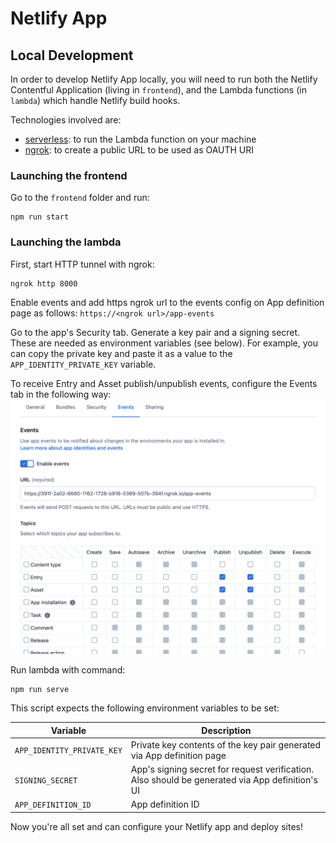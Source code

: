 Netlify App
===

## Local Development

In order to develop Netlify App locally, you will need to run both the Netlify Contentful 
Application (living in `frontend`), and the Lambda functions (in `lambda`) which handle Netlify build hooks.

Technologies involved are:
* [serverless](https://github.com/serverless/serverless):
to run the Lambda function on your machine
* [ngrok](https://ngrok.com/):
to create a public URL to be used as OAUTH URI

### Launching the frontend
Go to the `frontend` folder and run:
```
npm run start
```

### Launching the lambda
First, start HTTP tunnel with ngrok:
```
ngrok http 8000
```

Enable events and add https ngrok url to the events config on App definition page as follows:
`https://<ngrok url>/app-events`

Go to the app's Security tab. Generate a key pair and a signing secret. These are needed as environment variables (see below). For example, you can copy the private key and paste it as a value to the `APP_IDENTITY_PRIVATE_KEY` variable.

To receive Entry and Asset publish/unpublish events, configure the Events tab in the following way:
![Events configuration](images/events-settings.png)

Run lambda with command:
```
npm run serve
```

This script expects the following environment variables to be set:

| Variable                      | Description                                                               |
| ---                           | ---                                                                       |
| `APP_IDENTITY_PRIVATE_KEY`    | Private key contents of the key pair generated via App definition page |
| `SIGNING_SECRET` | App's signing secret for request verification. Also should be generated via App definition's UI |
| `APP_DEFINITION_ID` | App definition ID |

Now you're all set and can configure your Netlify app and deploy sites!
